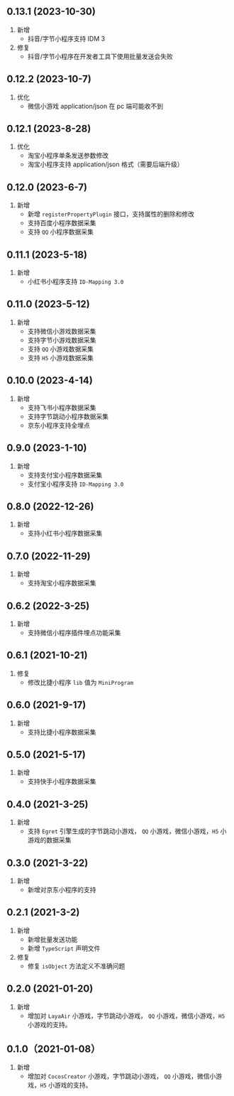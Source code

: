 ## 0.13.1 (2023-10-30)
1. 新增
    - 抖音/字节小程序支持 IDM 3
2. 修复    
    - 抖音/字节小程序在开发者工具下使用批量发送会失败

## 0.12.2 (2023-10-7)
1. 优化
    - 微信小游戏 application/json 在 pc 端可能收不到

## 0.12.1 (2023-8-28)
1. 优化
    - 淘宝小程序单条发送参数修改
    - 淘宝小程序支持 application/json 格式（需要后端升级）

## 0.12.0 (2023-6-7)
1. 新增
    - 新增 `registerPropertyPlugin` 接口，支持属性的删除和修改
    - 支持百度小程序数据采集
    - 支持 `QQ` 小程序数据采集

## 0.11.1 (2023-5-18)
1. 新增
    - 小红书小程序支持 `ID-Mapping 3.0`

## 0.11.0 (2023-5-12)
1. 新增
    - 支持微信小游戏数据采集
    - 支持字节小游戏数据采集
    - 支持 `QQ` 小游戏数据采集
    - 支持 `H5` 小游戏数据采集

## 0.10.0 (2023-4-14)
1. 新增
    - 支持飞书小程序数据采集
    - 支持字节跳动小程序数据采集
    - 京东小程序支持全埋点

## 0.9.0 (2023-1-10)
1. 新增
    - 支持支付宝小程序数据采集
    - 支付宝小程序支持 `ID-Mapping 3.0`

## 0.8.0 (2022-12-26)
1. 新增
    - 支持小红书小程序数据采集

## 0.7.0 (2022-11-29)
1. 新增
    - 支持淘宝小程序数据采集

## 0.6.2 (2022-3-25)
1. 新增
    - 支持微信小程序插件埋点功能采集

## 0.6.1 (2021-10-21)
1. 修复
    - 修改比捷小程序 `lib` 值为 `MiniProgram`

## 0.6.0 (2021-9-17)
1. 新增
    - 支持比捷小程序数据采集

## 0.5.0 (2021-5-17)
1. 新增
    - 支持快手小程序数据采集

## 0.4.0 (2021-3-25)
1. 新增
    - 支持 `Egret` 引擎生成的字节跳动小游戏， `QQ` 小游戏，微信小游戏，`H5` 小游戏的数据采集

## 0.3.0 (2021-3-22)
1. 新增
    - 新增对京东小程序的支持

## 0.2.1 (2021-3-2)
1. 新增
    - 新增批量发送功能
    - 新增 `TypeScript` 声明文件
2. 修复
    - 修复 `isObject` 方法定义不准确问题

## 0.2.0 (2021-01-20)
1. 新增
    - 增加对 `LayaAir` 小游戏，字节跳动小游戏， `QQ` 小游戏，微信小游戏，`H5` 小游戏的支持。

## 0.1.0（2021-01-08）
1. 新增
    - 增加对 `CocosCreator` 小游戏，字节跳动小游戏， `QQ` 小游戏，微信小游戏，`H5` 小游戏的支持。
